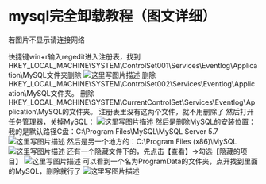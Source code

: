 # mysql完全卸载教程（图文详细）

若图片不显示请连接网络

快捷键win+r输入regedit进入注册表，找到HKEY_LOCAL_MACHINE\SYSTEM\ControlSet001\Services\Eventlog\Application\MySQL文件夹删除 
![这里写图片描述](https://img-blog.csdn.net/2018080722103725?watermark/2/text/aHR0cHM6Ly9ibG9nLmNzZG4ubmV0L3FxXzQxMTQwNzQx/font/5a6L5L2T/fontsize/400/fill/I0JBQkFCMA==/dissolve/70) 
删除HKEY_LOCAL_MACHINE\SYSTEM\ControlSet002\Services\Eventlog\Application\MySQL文件夹。 
删除HKEY_LOCAL_MACHINE\SYSTEM\CurrentControlSet\Services\Eventlog\Application\MySQL的文件夹。 
注册表里没有这两个文件，就不用删除了 
然后打开任务管理器，关掉MySQL： 
![这里写图片描述](https://img-blog.csdn.net/20180807221800782?watermark/2/text/aHR0cHM6Ly9ibG9nLmNzZG4ubmV0L3FxXzQxMTQwNzQx/font/5a6L5L2T/fontsize/400/fill/I0JBQkFCMA==/dissolve/70) 
然后是删除MySQL的安装位置： 
我的是默认路径C盘：C:\Program Files\MySQL\MySQL Server 5.7 
![这里写图片描述](https://img-blog.csdn.net/20180807221826909?watermark/2/text/aHR0cHM6Ly9ibG9nLmNzZG4ubmV0L3FxXzQxMTQwNzQx/font/5a6L5L2T/fontsize/400/fill/I0JBQkFCMA==/dissolve/70)
然后是另一个地方的：C:\Program Files (x86)\MySQL 
![这里写图片描述](https://img-blog.csdn.net/20180807221946630?watermark/2/text/aHR0cHM6Ly9ibG9nLmNzZG4ubmV0L3FxXzQxMTQwNzQx/font/5a6L5L2T/fontsize/400/fill/I0JBQkFCMA==/dissolve/70) 
还有一个隐藏文件下的，先点击【查看】->勾选【隐藏的项目】 
![这里写图片描述](https://img-blog.csdn.net/2018080722210130?watermark/2/text/aHR0cHM6Ly9ibG9nLmNzZG4ubmV0L3FxXzQxMTQwNzQx/font/5a6L5L2T/fontsize/400/fill/I0JBQkFCMA==/dissolve/70)
可以看到一个名为ProgramData的文件夹，点开找到里面的MySQL，删除就行了 
![这里写图片描述](https://img-blog.csdn.net/20180807222253308?watermark/2/text/aHR0cHM6Ly9ibG9nLmNzZG4ubmV0L3FxXzQxMTQwNzQx/font/5a6L5L2T/fontsize/400/fill/I0JBQkFCMA==/dissolve/70)